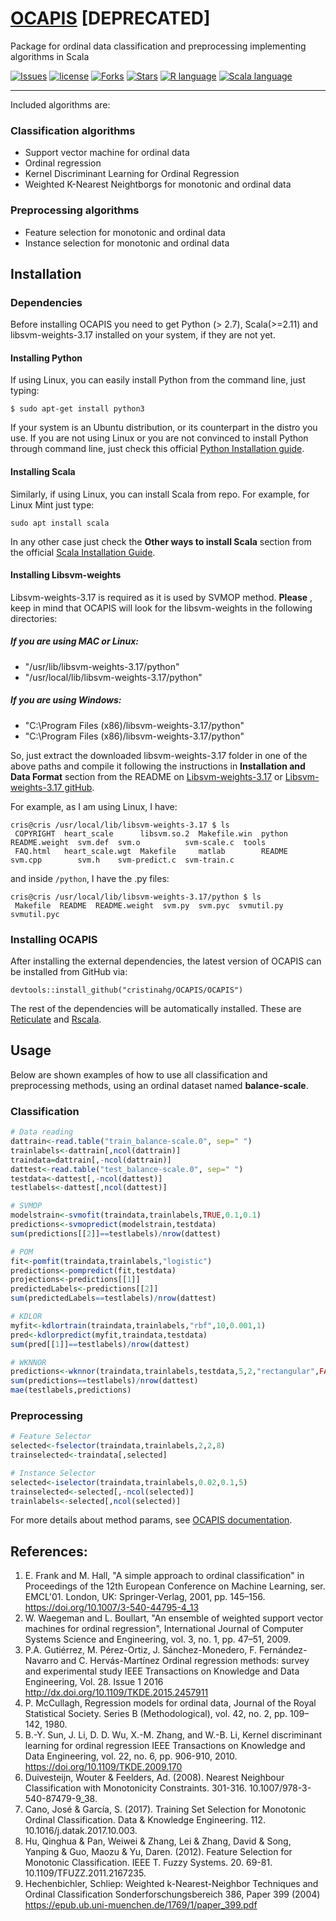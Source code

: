 # [OCAPIS](https://cristinahg.github.io/OCAPIS/) [DEPRECATED]

Package for ordinal data classification and preprocessing implementing algorithms in Scala

[![Issues](https://img.shields.io/github/issues/CristinaHG/OCAPIS.svg)](https://github.com/CristinaHG/OCAPIS/issues)
[![license](https://img.shields.io/github/license/CristinaHG/OCAPIS.svg)](https://www.gnu.org/licenses/gpl.html)
[![Forks](https://img.shields.io/github/forks/CristinaHG/OCAPIS.svg)](https://github.com/CristinaHG/OCAPIS/network/members)
[![Stars](https://img.shields.io/github/stars/CristinaHG/OCAPIS.svg)](https://github.com/CristinaHG/OCAPIS/stargazers)
[![R language](https://img.shields.io/badge/language-R-lightgrey.svg)](https://www.r-project.org/)
[![Scala language](https://img.shields.io/badge/language-Scala-red.svg)](https://www.scala-lang.org/)

---

Included algorithms are:

### Classification algorithms
- Support vector machine for ordinal data
- Ordinal regression
- Kernel Discriminant Learning for Ordinal Regression 
- Weighted K-Nearest Neightborgs for monotonic and ordinal data

### Preprocessing algorithms
- Feature selection for monotonic and ordinal data
- Instance selection for monotonic and ordinal data

## Installation

### Dependencies 
Before installing OCAPIS you need to get Python (> 2.7), Scala(>=2.11) and libsvm-weights-3.17 installed on your system, if they are not yet.

#### Installing Python
If using Linux, you can easily install Python from the command line, just typing:

```
$ sudo apt-get install python3
```
If your system is an Ubuntu distribution, or its counterpart in the distro you use. If you are not using Linux or you are not convinced  to install Python through command line, just check this official [Python Installation guide](https://wiki.python.org/moin/BeginnersGuide/Download).

#### Installing Scala
Similarly, if using Linux, you can install Scala from repo. For example, for Linux Mint just type:

```
sudo apt install scala
```
In any other case just check the **Other ways to install Scala** section from the official [Scala Installation Guide](https://www.scala-lang.org/download/).

#### Installing Libsvm-weights

Libsvm-weights-3.17 is required as it is used by SVMOP method. **Please** , keep in mind that OCAPIS will look for the libsvm-weights in the following directories:

##### If you are using MAC or Linux:

- "/usr/lib/libsvm-weights-3.17/python"
- "/usr/local/lib/libsvm-weights-3.17/python"

##### If you are using Windows:

- "C:\\Program Files (x86)/libsvm-weights-3.17/python"
- "C:\\Program Files (x86)/libsvm-weights-3.17/python"

So, just extract the downloaded libsvm-weights-3.17 folder in one of the above paths and compile it following the instructions in **Installation and Data Format** section from the README on [Libsvm-weights-3.17](https://www.csie.ntu.edu.tw/~cjlin/libsvmtools/weights/oldfiles/) or [Libsvm-weights-3.17 gitHub](https://github.com/claesenm/EnsembleSVM/tree/master/libsvm-weights-3.17/python).

For example, as I am using Linux, I have:

```
cris@cris /usr/local/lib/libsvm-weights-3.17 $ ls
 COPYRIGHT  heart_scale      libsvm.so.2  Makefile.win  python  README.weight  svm.def  svm.o          svm-scale.c  tools
 FAQ.html   heart_scale.wgt  Makefile     matlab        README  svm.cpp        svm.h    svm-predict.c  svm-train.c
```
and inside `/python`, I have the .py files:

```
cris@cris /usr/local/lib/libsvm-weights-3.17/python $ ls
 Makefile  README  README.weight  svm.py  svm.pyc  svmutil.py  svmutil.pyc
```

### Installing OCAPIS
After installing the external dependencies, the latest version of OCAPIS can be installed from GitHub via:

```
devtools::install_github("cristinahg/OCAPIS/OCAPIS")
```
The rest of the dependencies will be automatically installed. These are [Reticulate](https://github.com/rstudio/reticulate) and [Rscala](https://github.com/dbdahl/rscala).

## Usage

Below are shown examples of how to use all classification and preprocessing methods, using an ordinal dataset named **balance-scale**.

### Classification

```r
# Data reading
dattrain<-read.table("train_balance-scale.0", sep=" ")
trainlabels<-dattrain[,ncol(dattrain)]
traindata=dattrain[,-ncol(dattrain)]
dattest<-read.table("test_balance-scale.0", sep=" ")
testdata<-dattest[,-ncol(dattest)]
testlabels<-dattest[,ncol(dattest)]

# SVMOP
modelstrain<-svmofit(traindata,trainlabels,TRUE,0.1,0.1)
predictions<-svmopredict(modelstrain,testdata)
sum(predictions[[2]]==testlabels)/nrow(dattest)

# POM
fit<-pomfit(traindata,trainlabels,"logistic")
predictions<-pompredict(fit,testdata)
projections<-predictions[[1]]
predictedLabels<-predictions[[2]]
sum(predictedLabels==testlabels)/nrow(dattest)

# KDLOR
myfit<-kdlortrain(traindata,trainlabels,"rbf",10,0.001,1)
pred<-kdlorpredict(myfit,traindata,testdata)
sum(pred[[1]]==testlabels)/nrow(dattest)

# WKNNOR
predictions<-wknnor(traindata,trainlabels,testdata,5,2,"rectangular",FALSE)
sum(predictions==testlabels)/nrow(dattest)
mae(testlabels,predictions)
```

### Preprocessing

```r
# Feature Selector
selected<-fselector(traindata,trainlabels,2,2,8)
trainselected<-traindata[,selected]
```

```r
# Instance Selector
selected<-iselector(traindata,trainlabels,0.02,0.1,5)
trainselected<-selected[,-ncol(selected)]
trainlabels<-selected[,ncol(selected)]
```

For more details about method params, see [OCAPIS documentation](https://cristinahg.github.io/OCAPIS/reference/).


## References:
1. E. Frank and M. Hall, "A simple approach to ordinal classification"
in Proceedings of the 12th European Conference on Machine Learning,
ser. EMCL'01. London, UK: Springer-Verlag, 2001, pp. 145–156.
https://doi.org/10.1007/3-540-44795-4_13
2. W. Waegeman and L. Boullart, "An ensemble of weighted support
vector machines for ordinal regression", International Journal
of Computer Systems Science and Engineering, vol. 3, no. 1,
pp. 47–51, 2009.
3. P.A. Gutiérrez, M. Pérez-Ortiz, J. Sánchez-Monedero,
F. Fernández-Navarro and C. Hervás-Martínez
Ordinal regression methods: survey and experimental study
IEEE Transactions on Knowledge and Data Engineering, Vol. 28. Issue 1
2016
http://dx.doi.org/10.1109/TKDE.2015.2457911
4. P. McCullagh, Regression models for ordinal data,  Journal of
the Royal Statistical Society. Series B (Methodological), vol. 42,
no. 2, pp. 109–142, 1980.
5. B.-Y. Sun, J. Li, D. D. Wu, X.-M. Zhang, and W.-B. Li,
Kernel discriminant learning for ordinal regression
IEEE Transactions on Knowledge and Data Engineering, vol. 22,
no. 6, pp. 906-910, 2010.
https://doi.org/10.1109/TKDE.2009.170
6. Duivesteijn, Wouter & Feelders, Ad. (2008). Nearest Neighbour Classification with Monotonicity Constraints. 301-316. 10.1007/978-3-540-87479-9_38.
7. Cano, José & García, S. (2017). Training Set Selection for Monotonic Ordinal Classification. Data & Knowledge Engineering. 112. 10.1016/j.datak.2017.10.003. 
8. Hu, Qinghua & Pan, Weiwei & Zhang, Lei & Zhang, David & Song, Yanping & Guo, Maozu & Yu, Daren. (2012). Feature Selection for Monotonic Classification. IEEE T. Fuzzy Systems. 20. 69-81. 10.1109/TFUZZ.2011.2167235. 
9. Hechenbichler, Schliep:
Weighted k-Nearest-Neighbor Techniques and Ordinal Classification Sonderforschungsbereich 386, Paper 399 (2004)
https://epub.ub.uni-muenchen.de/1769/1/paper_399.pdf
